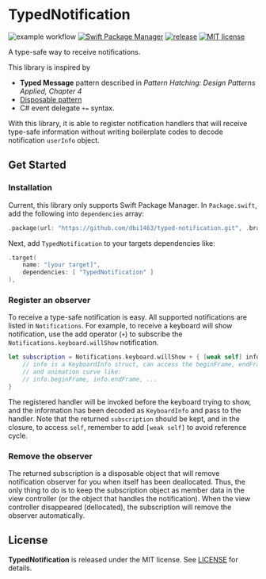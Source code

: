 # TypedNotification
![example workflow](https://github.com/dbi1463/typed-notification/actions/workflows/test.yaml/badge.svg?branch=develop)
[![Swift Package Manager](https://img.shields.io/badge/SwiftPM-Compatiable-brightgreen.svg)](https://swift.org/package-manager/)
[![release](https://img.shields.io/github/release/dbi1463/typed-notification/all.svg)](https://github.com/dbi1463/typed-notification/releases)
[![MIT license](https://img.shields.io/badge/License-MIT-blue.svg)](https://lbesson.mit-license.org/)

A type-safe way to receive notifications.

This library is inspired by
- **Typed Message** pattern described in *Pattern Hatching: Design Patterns Applied, Chapter 4*
- [Disposable pattern](https://en.wikipedia.org/wiki/Dispose_pattern)
- C# event delegate `+=` syntax.

With this library, it is able to register notification handlers that will receive type-safe information without writing boilerplate codes to decode notification `userInfo` object.

## Get Started

### Installation

Current, this library only supports Swift Package Manager. In `Package.swift`, add the following into `dependencies` array:

```swift
.package(url: "https://github.com/dbi1463/typed-notification.git", .branch("master"))
```

Next, add `TypedNotification` to your targets dependencies like:

```swift
.target(
    name: "[your target]",
    dependencies: [ "TypedNotification" ]
),
```

### Register an observer

To receive a type-safe notification is easy. All supported notifications are listed in `Notifications`. For example, to receive a keyboard will show notification, use the add operator (`+`) to subscribe the `Notifications.keyboard.willShow` notification.

```swift
let subscription = Notifications.keyboard.willShow + { [weak self] info in
    // info is a KeyboardInfo struct, can access the beginFrame, endFram, animation duration,
    // and animation curve like:
    // info.beginFrame, info.endFrame, ...
}
```

The registered handler will be invoked before the keyboard trying to show, and the information has been decoded as `KeyboardInfo` and pass to the handler. Note that the returned `subscription` should be kept, and in the closure, to access `self`, remember to add `[weak self]` to avoid reference cycle.

### Remove the observer

The returned subscription is a disposable object that will remove notification observer for you when itself has been deallocated. Thus, the only thing to do is to keep the subscription object as member data in the view controller (or the object that handles the notification). When the view controller disappeared (dellocated), the subscription will remove the observer automatically.

## License
**TypedNotification** is released under the MIT license. See [LICENSE](https://github.com/dbi1463/typed-notification/blob/master/LICENSE) for details.
